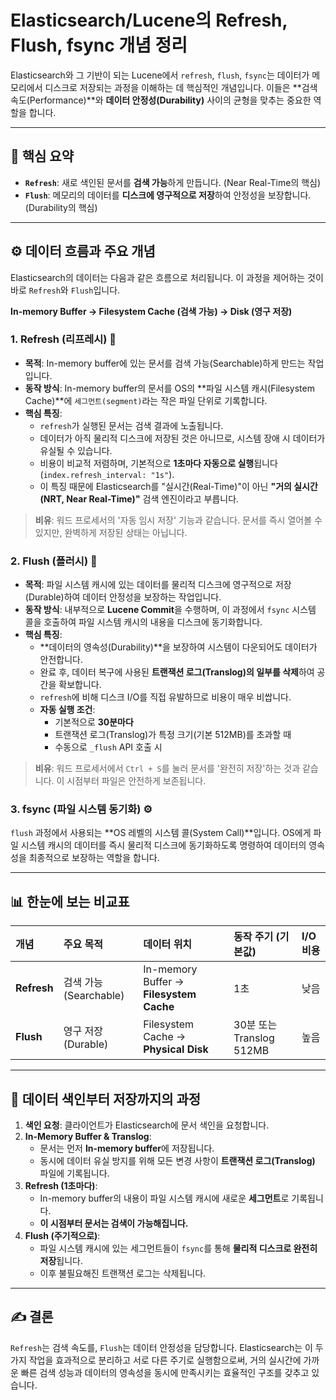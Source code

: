 # Elasticsearch/Lucene의 Refresh, Flush, fsync 개념 정리

Elasticsearch와 그 기반이 되는 Lucene에서 `refresh`, `flush`, `fsync`는 데이터가 메모리에서 디스크로 저장되는 과정을 이해하는 데 핵심적인 개념입니다. 이들은 **검색 속도(Performance)**와 **데이터 안정성(Durability)** 사이의 균형을 맞추는 중요한 역할을 합니다.

---

## 🎯 핵심 요약

* **`Refresh`**: 새로 색인된 문서를 **검색 가능**하게 만듭니다. (Near Real-Time의 핵심)
* **`Flush`**: 메모리의 데이터를 **디스크에 영구적으로 저장**하여 안정성을 보장합니다. (Durability의 핵심)

---

## ⚙️ 데이터 흐름과 주요 개념

Elasticsearch의 데이터는 다음과 같은 흐름으로 처리됩니다. 이 과정을 제어하는 것이 바로 `Refresh`와 `Flush`입니다.

**In-memory Buffer → Filesystem Cache (검색 가능) → Disk (영구 저장)**

### 1. Refresh (리프레시) 🔄

* **목적**: In-memory buffer에 있는 문서를 검색 가능(Searchable)하게 만드는 작업입니다.
* **동작 방식**: In-memory buffer의 문서를 OS의 **파일 시스템 캐시(Filesystem Cache)**에 `세그먼트(segment)`라는 작은 파일 단위로 기록합니다.
* **핵심 특징**:
    * `refresh`가 실행된 문서는 검색 결과에 노출됩니다.
    * 데이터가 아직 물리적 디스크에 저장된 것은 아니므로, 시스템 장애 시 데이터가 유실될 수 있습니다.
    * 비용이 비교적 저렴하며, 기본적으로 **1초마다 자동으로 실행**됩니다 (`index.refresh_interval: "1s"`).
    * 이 특징 때문에 Elasticsearch를 "실시간(Real-Time)"이 아닌 **"거의 실시간(NRT, Near Real-Time)"** 검색 엔진이라고 부릅니다.

> **비유**: 워드 프로세서의 '자동 임시 저장' 기능과 같습니다. 문서를 즉시 열어볼 수 있지만, 완벽하게 저장된 상태는 아닙니다.

### 2. Flush (플러시) 💾

* **목적**: 파일 시스템 캐시에 있는 데이터를 물리적 디스크에 영구적으로 저장(Durable)하여 데이터 안정성을 보장하는 작업입니다.
* **동작 방식**: 내부적으로 **Lucene Commit**을 수행하며, 이 과정에서 `fsync` 시스템 콜을 호출하여 파일 시스템 캐시의 내용을 디스크에 동기화합니다.
* **핵심 특징**:
    * **데이터의 영속성(Durability)**을 보장하여 시스템이 다운되어도 데이터가 안전합니다.
    * 완료 후, 데이터 복구에 사용된 **트랜잭션 로그(Translog)의 일부를 삭제**하여 공간을 확보합니다.
    * `refresh`에 비해 디스크 I/O를 직접 유발하므로 비용이 매우 비쌉니다.
    * **자동 실행 조건**:
        * 기본적으로 **30분마다**
        * 트랜잭션 로그(Translog)가 특정 크기(기본 512MB)를 초과할 때
        * 수동으로 `_flush` API 호출 시

> **비유**: 워드 프로세서에서 `Ctrl + S`를 눌러 문서를 '완전히 저장'하는 것과 같습니다. 이 시점부터 파일은 안전하게 보존됩니다.

### 3. fsync (파일 시스템 동기화) ⚙️

`flush` 과정에서 사용되는 **OS 레벨의 시스템 콜(System Call)**입니다. OS에게 파일 시스템 캐시의 데이터를 즉시 물리적 디스크에 동기화하도록 명령하여 데이터의 영속성을 최종적으로 보장하는 역할을 합니다.

---

## 📊 한눈에 보는 비교표

| 개념 | 주요 목적 | 데이터 위치 | 동작 주기 (기본값) | I/O 비용 |
| :--- | :--- | :--- | :--- | :--- |
| **Refresh** | 검색 가능 (Searchable) | In-memory Buffer → **Filesystem Cache** | 1초 | 낮음 |
| **Flush** | 영구 저장 (Durable) | Filesystem Cache → **Physical Disk** | 30분 또는 Translog 512MB | 높음 |

---

## 🚀 데이터 색인부터 저장까지의 과정

1.  **색인 요청**: 클라이언트가 Elasticsearch에 문서 색인을 요청합니다.
2.  **In-Memory Buffer & Translog**:
    * 문서는 먼저 **In-memory buffer**에 저장됩니다.
    * 동시에 데이터 유실 방지를 위해 모든 변경 사항이 **트랜잭션 로그(Translog)** 파일에 기록됩니다.
3.  **Refresh (1초마다)**:
    * In-memory buffer의 내용이 파일 시스템 캐시에 새로운 **세그먼트**로 기록됩니다.
    * **이 시점부터 문서는 검색이 가능해집니다.**
4.  **Flush (주기적으로)**:
    * 파일 시스템 캐시에 있는 세그먼트들이 `fsync`를 통해 **물리적 디스크로 완전히 저장**됩니다.
    * 이후 불필요해진 트랜잭션 로그는 삭제됩니다.

---

## ✍️ 결론

`Refresh`는 검색 속도를, `Flush`는 데이터 안정성을 담당합니다. Elasticsearch는 이 두 가지 작업을 효과적으로 분리하고 서로 다른 주기로 실행함으로써, 거의 실시간에 가까운 빠른 검색 성능과 데이터의 영속성을 동시에 만족시키는 효율적인 구조를 갖추고 있습니다.